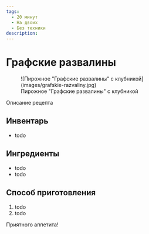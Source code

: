 ```yaml
---
tags:
  - 20 минут
  - На двоих
  - Без техники
description:
---
```

# Графские развалины

<figure markdown="span">
  ![Пирожное "Графские развалины" с клубникой](images/grafskie-razvaliny.jpg)
  <figcaption>Пирожное "Графские развалины" с клубникой</figcaption>
</figure>

Описание рецепта

## Инвентарь

- todo

## Ингредиенты

- todo
- todo

## Способ приготовления

1. todo
1. todo

Приятного аппетита!